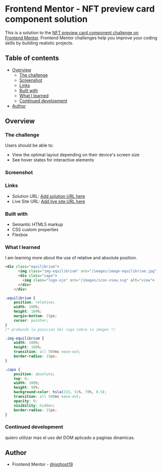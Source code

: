 # Frontend Mentor - NFT preview card component solution

This is a solution to the [NFT preview card component challenge on Frontend Mentor](https://www.frontendmentor.io/challenges/nft-preview-card-component-SbdUL_w0U). Frontend Mentor challenges help you improve your coding skills by building realistic projects. 

## Table of contents

- [Overview](#overview)
  - [The challenge](#the-challenge)
  - [Screenshot](#screenshot)
  - [Links](#links)
  - [Built with](#built-with)
  - [What I learned](#what-i-learned)
  - [Continued development](#continued-development)
- [Author](#author)


## Overview

### The challenge

Users should be able to:

- View the optimal layout depending on their device's screen size
- See hover states for interactive elements

### Screenshot

[](./Captura1.PNG)

### Links

- Solution URL: [Add solution URL here](https://your-solution-url.com)
- Live Site URL: [Add live site URL here](https://your-live-site-url.com)


### Built with

- Semantic HTML5 markup
- CSS custom properties
- Flexbox

### What I learned

I am learning more about the use of relative and absolute position.

```html
<div class="equilibrium">
      <img class="img-equilibrium" src="/images/image-equilibrium.jpg" alt="equilibrium">
      <div class="capa">
        <img class="logo-ojo" src="/images/icon-view.svg" alt="view">
      </div>
    </div>
```
```css
.equilibrium {
    position: relative;
    width: 100%;
    height: 100%;
    margin-bottom: 15px;
    cursor: pointer;
}
/* probando la posicion del logo sobre la imagen */

.img-equilibrium {
    width: 100%;
    height: 100%;
    transition: all 500ms ease-out;
    border-radius: 15px;
}

.capa {
    position: absolute;
    top: 0;
    width: 100%;
    height: 98%;
    background-color: hsla(215, 51%, 70%, 0.5);
    transition: all 500ms ease-out;
    opacity: 0;
    visibility: hidden;
    border-radius: 15px;
}
```

### Continued development

quiero utilizar mas el uso del DOM aplicado a paginas dinamicas.



## Author

- Frontend Mentor - [@isghost19](https://www.frontendmentor.io/profile/isghost19)

